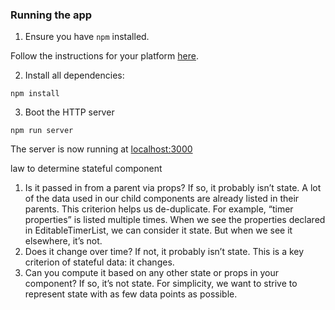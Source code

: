 ### Running the app

1. Ensure you have `npm` installed.

Follow the instructions for your platform [here](https://github.com/npm/npm).

2. Install all dependencies:

````
npm install
````

3. Boot the HTTP server

````
npm run server
````

The server is now running at [localhost:3000](localhost:3000)

law to determine stateful component
1. Is it passed in from a parent via props? If so, it probably isn’t state.
	A lot of the data used in our child components are already listed in their parents. This criterion helps us de-duplicate.
	For example, “timer properties” is listed multiple times. When we see the properties declared in EditableTimerList, we can consider it state. But when we see it elsewhere, it’s not.
2. Does it change over time? If not, it probably isn’t state.
	This is a key criterion of stateful data: it changes.
3. Can you compute it based on any other state or props in your component? If so, it’s not state.
	For simplicity, we want to strive to represent state with as few data points as possible.
